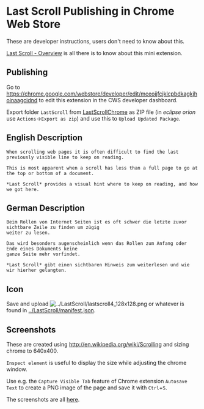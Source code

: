 Last Scroll Publishing in Chrome Web Store
====
These are developer instructions, users don't need to know about this.

[Last Scroll - Overview](https://chrome.google.com/webstore/detail/last-scroll/mceojjfcjklcpbdkagkjhoinaagcidnd) is all there is to know about this mini extension.

Publishing
----
Go to https://chrome.google.com/webstore/developer/edit/mceojjfcjklcpbdkagkjhoinaagcidnd to edit this extension in the CWS developer dashboard.

Export folder `LastScroll` from [LastScrollChrome](..) as ZIP file (in *eclipse orion* use `Actions`->`Export as zip`) and use this to `Upload Updated Package`.

English Description
----
```
When scrolling web pages it is often difficult to find the last
previously visible line to keep on reading.

This is most apparent when a scroll has less than a full page to go at the top or bottom of a document.

*Last Scroll* provides a visual hint where to keep on reading, and how we got here.
```
German Description
----
```
Beim Rollen von Internet Seiten ist es oft schwer die letzte zuvor sichtbare Zeile zu finden um zügig
weiter zu lesen.

Das wird besonders augenscheinlich wenn das Rollen zum Anfang oder Ende eines Dokuments keine
ganze Seite mehr vorfindet.

*Last Scroll* gibt einen sichtbaren Hinweis zum weiterlesen und wie wir hierher gelangten.
```
Icon
----
Save and upload ![][icon] or whatever is found in [../LastScroll/manifest.json](../LastScroll/manifest.json).

[icon]: ../LastScroll/lastscroll4_128x128.png "../LastScroll/lastscroll4_128x128.png"

Screenshots
----
These are created using http://en.wikipedia.org/wiki/Scrolling and sizing chrome to 640x400.

`Inspect element` is useful to display the size while adjusting the chrome window.

Use e.g. the `Capture Visible Tab` feature of Chrome extension `Autosave Text` to create a PNG image of the page and save it with `Ctrl`+`S`.

The screenshots are all [here](.).

